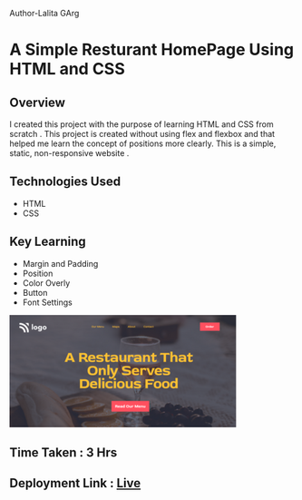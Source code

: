 Author-Lalita GArg

# A Simple Resturant HomePage Using HTML and CSS

## Overview 

I created this project with the purpose of learning HTML and CSS from scratch .  This project is created without using flex and flexbox and that helped me learn the concept of positions more clearly. This is a simple, static, non-responsive website .

## Technologies Used
- HTML
- CSS

## Key Learning
- Margin and Padding
- Position
- Color Overly
- Button
- Font Settings



![Screenshot](./Screeshot.png)

## Time Taken : 3 Hrs 

## Deployment Link : [Live](https://02-resturant-webpage.netlify.app/)












